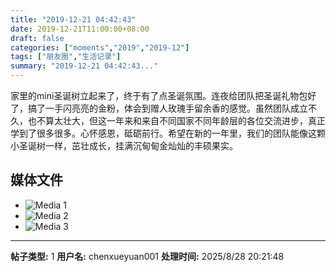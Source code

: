 ```yaml
---
title: "2019-12-21 04:42:43"
date: 2019-12-21T11:00:00+08:00
draft: false
categories: ["moments","2019","2019-12"]
tags: ["朋友圈","生活记录"]
summary: "2019-12-21 04:42:43..."
---
```


家里的mini圣诞树立起来了，终于有了点圣诞氛围。连夜给团队把圣诞礼物包好了，搞了一手闪亮亮的金粉，体会到赠人玫瑰手留余香的感觉。虽然团队成立不久，也不算太壮大，但这一年来和来自不同国家不同年龄层的各位交流进步，真正学到了很多很多。心怀感恩，砥砺前行。希望在新的一年里，我们的团队能像这颗小圣诞树一样，茁壮成长，挂满沉甸甸金灿灿的丰硕果实。

## 媒体文件

- ![Media 1](/Moments/photos/2019-12-21/201912210442430.jpg)
- ![Media 2](/Moments/photos/2019-12-21/201912210442431.jpg)
- ![Media 3](/Moments/photos/2019-12-21/201912210442432.jpg)

---

**帖子类型:** 1
**用户名:** chenxueyuan001
**处理时间:** 2025/8/28 20:21:48